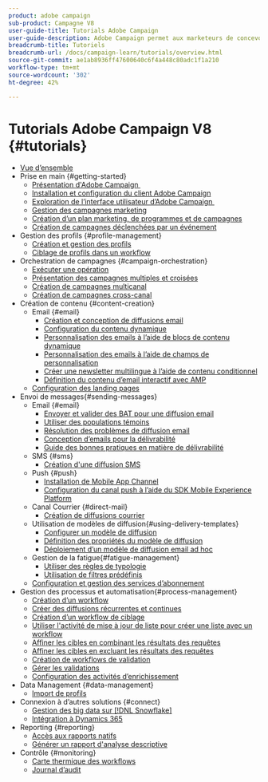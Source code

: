 ```yaml
---
product: adobe campaign
sub-product: Campagne V8
user-guide-title: Tutorials Adobe Campaign
user-guide-description: Adobe Campaign permet aux marketeurs de concevoir des expériences client à l’échelle de tous les canaux et fournit un environnement pour l’orchestration visuelle des campagnes, la gestion des interactions en temps réel et l’exécution cross-canal.
breadcrumb-title: Tutoriels
breadcrumb-url: /docs/campaign-learn/tutorials/overview.html
source-git-commit: ae1ab8936ff47600640c6f4a448c80adc1f1a210
workflow-type: tm+mt
source-wordcount: '302'
ht-degree: 42%

---
```



# Tutorials Adobe Campaign V8 {#tutorials}

+ [Vue d’ensemble](/help/overview.md)
+ Prise en main {#getting-started}
   + [Présentation d&#39;Adobe Campaign ](/help/getting-started/introduction-to-adobe-campaign.md)
   + [Installation et configuration du client Adobe Campaign](/help/getting-started/install-and-setup-the-adobe-campaign-client.md)
   + [Exploration de l’interface utilisateur d’Adobe Campaign ](/help/getting-started/explore-the-adobe-campaign-user-interface.md)
   + [Gestion des campagnes marketing](/help/getting-started/manage-marketing-campaigns.md)
   + [Création d’un plan marketing, de programmes et de campagnes](/help/getting-started/create-a-marketing-plan-programs-and-campaigns.md)
   + [Création de campagnes déclenchées par un événement](/help/getting-started/create-event-triggered-campaigns.md)
+ Gestion des profils {#profile-management}
   + [Création et gestion des profils](/help/profile-management/create-and-manage-profiles.md)
   + [Ciblage de profils dans un workflow](/help/profile-management/target-profiles-in-a-workflow.md)
+ Orchestration de campagnes {#campaign-orchestration}
   + [Exécuter une opération](/help/orchestrate-campaigns/execute-a-campaign.md)
   + [Présentation des campagnes multiples et croisées](/help/orchestrate-campaigns/introduction-to-cross-and-multi-channel-campaigns.md)
   + [Création de campagnes multicanal](/help/orchestrate-campaigns/multi-channel-campaigns.md)
   + [Création de campagnes cross-canal](/help/orchestrate-campaigns/cross-channel-campaigns.md)
+ Création de contenu {#content-creation}
   + Email {#email}
      + [Création et conception de diffusions email](/help/content-creation/create-and-design-email-deliveries.md)
      + [Configuration du contenu dynamique](/help/content-creation/configure-dynamic-content.md)
      + [Personnalisation des emails à l’aide de blocs de contenu dynamique](/help/content-creation/personalize-using-dynamic-content-blocks.md)
      + [Personnalisation des emails à l’aide de champs de personnalisation](/help/content-creation/personalize-emails-using-personalization-fields.md)
      + [Créer une newsletter multilingue à l’aide de contenu conditionnel](/help/content-creation/create-a-multilingual-newsletter-using-conditional-content.md)
      + [Définition du contenu d’email interactif avec AMP](/help/content-creation/design-interactive-email-content-with-amp.md)
   + [Configuration des landing pages](/help/content-creation/configure-landingpages.md)
+ Envoi de messages{#sending-messages}
   + Email {#email}
      + [Envoyer et valider des BAT pour une diffusion email ](/help/send-messages/email/send-and-validate-proofs.md)
      + [Utiliser des populations témoins](/help/send-messages/email/use-control-groups.md)
      + [Résolution des problèmes de diffusion email](/help/send-messages/email/troubleshoot-email-delivery-issues.md)
      + [Conception d’emails pour la délivrabilité](/help/send-messages/email/design-emails-for-deliverability.md)
      + [Guide des bonnes pratiques en matière de délivrabilité](https://experienceleague.adobe.com/docs/deliverability-learn/deliverability-best-practice-guide/introduction.html?lang=fr)
   + SMS {#sms}
      + [Création d&#39;une diffusion SMS](/help/send-messages/mobile/create-a-sms-delivery.md)
   + Push {#push}
      + [Installation de Mobile App Channel](/help/send-messages/mobile/install-the-mobile-app.md)
      + [Configuration du canal push à l’aide du SDK Mobile Experience Platform](/help/send-messages/mobile/configure-push-using-aep-mobile-sdk.md)
   + Canal Courrier {#direct-mail}
      + [Création de diffusions courrier](/help/send-messages/direct-mail/create-direct-mail-deliveries.md)
   + Utilisation de modèles de diffusion{#using-delivery-templates}
      + [Configurer un modèle de diffusion](/help/send-messages/use-delivery-templates/configure-a-delivery-template.md)
      + [Définition des propriétés du modèle de diffusion](/help/send-messages/use-delivery-templates/set-delivery-template-properties.md)
      + [Déploiement d’un modèle de diffusion email ad hoc](/help/send-messages/use-delivery-templates/deploy-ad-hoc-email-delivery-template.md)
   + Gestion de la fatigue{#fatigue-management}
      + [Utiliser des règles de typologie](/help/send-messages/fatigue-management/typology-rules-for-fatigue-management.md)
      + [Utilisation de filtres prédéfinis](/help/send-messages/fatigue-management/fatigue-management-using-filters.md)
   + [Configuration et gestion des services d’abonnement](/help/send-messages/configure-and-manage-subscription-services.md)
+ Gestion des processus et automatisation{#process-management}
   + [Création d’un workflow](/help/process-management/create-a-workflow.md)
   + [Créer des diffusions récurrentes et continues](/help/process-management/recurring-deliveries.md)
   + [Création d’un workflow de ciblage](/help/process-management/create-a-targeting-workflow.md)
   + [Utiliser l&#39;activité de mise à jour de liste pour créer une liste avec un workflow](/help/process-management/use-the-update-list-activity.md)
   + [Affiner les cibles en combinant les résultats des requêtes](/help/process-management/refine-targets-by-combining-query-results.md)
   + [Affiner les cibles en excluant les résultats des requêtes](/help/process-management/refine-targets-by-excluding-query-results.md)
   + [Création de workflows de validation](/help/process-management/create-validation-workflows.md)
   + [Gérer les validations](/help/process-management/manage-approvals.md)
   + [Configuration des activités d’enrichissement](/help/process-management/enrichment-activity.md)
+ Data Management {#data-management}
   + [Import de profils](/help/data-management/import-profiles.md)
+ Connexion à d’autres solutions {#connect}
   + [Gestion des big data sur [!DNL Snowflake]](/help/connect/big-data-segmentation-on-snowflake.md)
   + [Intégration à Dynamics 365](/help/connect/dynamics365-integration.md)
+ Reporting {#reporting}
   + [Accès aux rapports natifs](/help/reporting/access-built-in-reports.md)
   + [Générer un rapport d&#39;analyse descriptive](/help/reporting/generate-a-descriptive-analysis-report.md)
+ Contrôle             {#monitoring}
   + [Carte thermique des workflows](/help/monitoring/workflow-heatmap.md)
   + [Journal d’audit](/help/monitoring/audit-trail.md)

